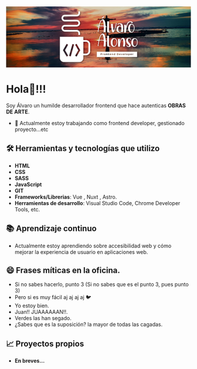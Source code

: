 ![Mi imagen](assets/banner4.png)

# Hola👋!!!

Soy Álvaro un humilde desarrollador frontend que hace autenticas **OBRAS DE ARTE**.

- 🔭 Actualmente estoy trabajando como frontend developer, gestionado proyecto...etc

## 🛠️ Herramientas y tecnologías que utilizo

- **HTML**
- **CSS**
- **SASS**
- **JavaScript**
- **GIT**
- **Frameworks/Librerias**:  Vue , Nuxt , Astro.
- **Herramientas de desarrollo**: Visual Studio Code, Chrome Developer Tools, etc.

## 📚 Aprendizaje continuo

- Actualmente estoy aprendiendo sobre accesibilidad web y cómo mejorar la experiencia de usuario en aplicaciones web.
<!--## ⚡ Curiosidades

- ¿Sabías que el primer sitio web fue creado por Tim Berners-Lee en 1990?
- El aliento de gato huele a comida de gato.-->
## 😄 Frases míticas en la oficina.

- Si no sabes hacerlo, punto 3 (Si no sabes que es el punto 3, pues punto 3)
- Pero si es muy fácil aj aj aj aj  🐦
- Yo estoy bien.
- Juan!! JUAAAAAAN!!.
- Verdes las han segado.
- ¿Sabes que es la suposición? la mayor de todas las cagadas.

## 📈 Proyectos propios

- **En breves...** 

<!--
## 📫 Cómo contactarme

- **LinkedIn**: [linkedin.com/in/tu_perfil](https://linkedin.com/in/AlvaroAlonsoAlons)
- **GitHub**: [github.com/tu_usuario](https://github.com/alvaroAlonsoAlonso)
-- >

<!--
**AlvaroAlonsoAlonso/AlvaroAlonsoAlonso** is a ✨ _special_ ✨ repository because its `README.md` (this file) appears on your GitHub profile.

Here are some ideas to get you started:

- 🔭 I’m currently working on ...
- 🌱 I’m currently learning ...
- 👯 I’m looking to collaborate on ...
- 🤔 I’m looking for help with ...
- 💬 Ask me about ...
- 📫 How to reach me: ...
- 😄 Pronouns: ...
- ⚡ Fun fact: ...
-->
